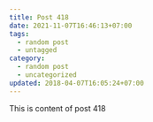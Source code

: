 ```yaml
---
title: Post 418
date: 2021-11-07T16:46:13+07:00
tags:
  - random post
  - untagged
category:
  - random post
  - uncategorized
updated: 2018-04-07T16:05:24+07:00
---
```

This is content of post 418